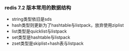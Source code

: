 ### redis 7.2 版本常用的数据结构

* string类型依旧是sds
* hash类型则更新为了hashtable与listpack，放弃使用ziplist
* list类型是quicklist与listpack
* set类型是hashtable与listpack
* zset类型是skiplist+hash表与listpack

